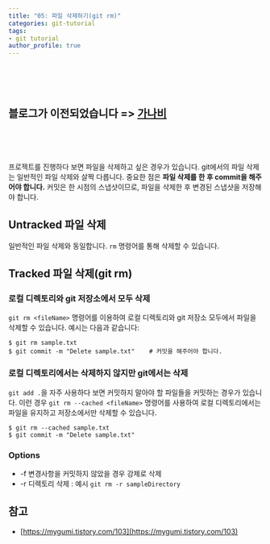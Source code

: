 ```yaml
---
title: "05: 파일 삭제하기(git rm)"
categories: git-tutorial
tags:
- git tutorial
author_profile: true
---
```


<br><br><br>

## 블로그가 이전되었습니다 => [가나비](https://gonna-be.tistory.com/22)

<br><br><br>


프로젝트를 진행하다 보면 파일을 삭제하고 싶은 경우가 있습니다. git에서의 파일 삭제는 일반적인 파일 삭제와 살짝 다릅니다. 중요한 점은 **파일 삭제를 한 후 commit을 해주어야 합니다.** 커밋은 한 시점의 스냅샷이므로, 파일을 삭제한 후 변경된 스냅샷을 저장해야 합니다.


## Untracked 파일 삭제

일반적인 파일 삭제와 동일합니다. `rm` 명령어를 통해 삭제할 수 있습니다. 


## Tracked 파일 삭제(git rm)

### 로컬 디렉토리와 git 저장소에서 모두 삭제

`git rm <fileName>` 명령어를 이용하여 로컬 디렉토리와 git 저장소 모두에서 파일을 삭제할 수 있습니다. 예시는 다음과 같습니다:

```
$ git rm sample.txt
$ git commit -m "Delete sample.txt"    # 커밋을 해주어야 합니다.
```

### 로컬 디렉토리에서는 삭제하지 않지만 git에서는 삭제

`git add .`을 자주 사용하다 보면 커밋하지 말아야 할 파일들을 커밋하는 경우가 있습니다. 이런 경우 `git rm --cached <fileName>` 명령어를 사용하여 로컬 디렉토리에서는 파일을 유지하고 저장소에서만 삭제할 수 있습니다.

```
$ git rm --cached sample.txt
$ git commit -m "Delete sample.txt"
```

### Options

- -f 변경사항을 커밋하지 않았을 경우 강제로 삭제
- -r 디렉토리 삭제 : 예시 `git rm -r sampleDirectory`


## 참고
- [https://mygumi.tistory.com/103](https://mygumi.tistory.com/103)
